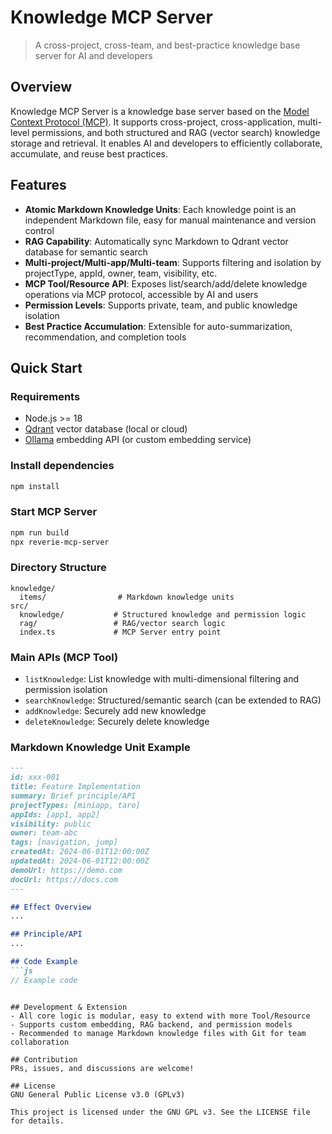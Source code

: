 # Knowledge MCP Server

> A cross-project, cross-team, and best-practice knowledge base server for AI and developers

## Overview

Knowledge MCP Server is a knowledge base server based on the [Model Context Protocol (MCP)](https://github.com/modelcontextprotocol). It supports cross-project, cross-application, multi-level permissions, and both structured and RAG (vector search) knowledge storage and retrieval. It enables AI and developers to efficiently collaborate, accumulate, and reuse best practices.

## Features
- **Atomic Markdown Knowledge Units**: Each knowledge point is an independent Markdown file, easy for manual maintenance and version control
- **RAG Capability**: Automatically sync Markdown to Qdrant vector database for semantic search
- **Multi-project/Multi-app/Multi-team**: Supports filtering and isolation by projectType, appId, owner, team, visibility, etc.
- **MCP Tool/Resource API**: Exposes list/search/add/delete knowledge operations via MCP protocol, accessible by AI and users
- **Permission Levels**: Supports private, team, and public knowledge isolation
- **Best Practice Accumulation**: Extensible for auto-summarization, recommendation, and completion tools

## Quick Start

### Requirements
- Node.js >= 18
- [Qdrant](https://qdrant.tech/) vector database (local or cloud)
- [Ollama](https://ollama.com/) embedding API (or custom embedding service)

### Install dependencies
```bash
npm install
```

### Start MCP Server
```bash
npm run build
npx reverie-mcp-server 
```

### Directory Structure
```
knowledge/
  items/                # Markdown knowledge units
src/
  knowledge/           # Structured knowledge and permission logic
  rag/                 # RAG/vector search logic
  index.ts             # MCP Server entry point
```

### Main APIs (MCP Tool)
- `listKnowledge`: List knowledge with multi-dimensional filtering and permission isolation
- `searchKnowledge`: Structured/semantic search (can be extended to RAG)
- `addKnowledge`: Securely add new knowledge
- `deleteKnowledge`: Securely delete knowledge

### Markdown Knowledge Unit Example
```markdown
---
id: xxx-001
title: Feature Implementation
summary: Brief principle/API
projectTypes: [miniapp, taro]
appIds: [app1, app2]
visibility: public
owner: team-abc
tags: [navigation, jump]
createdAt: 2024-06-01T12:00:00Z
updatedAt: 2024-06-01T12:00:00Z
demoUrl: https://demo.com
docUrl: https://docs.com
---

## Effect Overview
...

## Principle/API
...

## Code Example
```js
// Example code
```
```

## Development & Extension
- All core logic is modular, easy to extend with more Tool/Resource
- Supports custom embedding, RAG backend, and permission models
- Recommended to manage Markdown knowledge files with Git for team collaboration

## Contribution
PRs, issues, and discussions are welcome!

## License
GNU General Public License v3.0 (GPLv3)

This project is licensed under the GNU GPL v3. See the LICENSE file for details.
